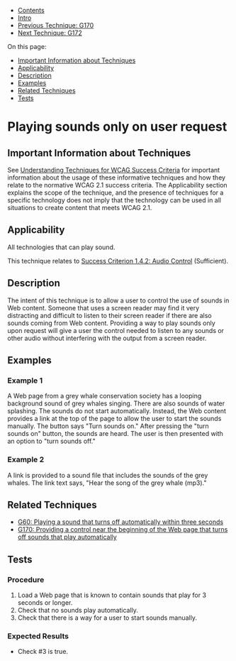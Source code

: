 -   [Contents](https://www.w3.org/WAI/WCAG21/Techniques/#techniques "Table of Contents")
-   [Intro](https://www.w3.org/WAI/WCAG21/Techniques/#introduction "Introduction to Techniques")
-   [Previous Technique: G170](G170)
-   [Next Technique: G172](G172)

On this page:

-   [Important Information about Techniques](#important-information)
-   [Applicability](#applicability)
-   [Description](#description)
-   [Examples](#examples)
-   [Related Techniques](#related)
-   [Tests](#tests)

Playing sounds only on user request
===================================

Important Information about Techniques
--------------------------------------

See [Understanding Techniques for WCAG Success Criteria](https://www.w3.org/WAI/WCAG21/Understanding/understanding-techniques) for important information about the usage of these informative techniques and how they relate to the normative WCAG 2.1 success criteria. The Applicability section explains the scope of the technique, and the presence of techniques for a specific technology does not imply that the technology can be used in all situations to create content that meets WCAG 2.1.

Applicability
-------------

All technologies that can play sound.

This technique relates to [Success Criterion 1.4.2: Audio Control](https://www.w3.org/WAI/WCAG21/Understanding/audio-control) (Sufficient).

Description
-----------

The intent of this technique is to allow a user to control the use of sounds in Web content. Someone that uses a screen reader may find it very distracting and difficult to listen to their screen reader if there are also sounds coming from Web content. Providing a way to play sounds only upon request will give a user the control needed to listen to any sounds or other audio without interfering with the output from a screen reader.

Examples
--------

### Example 1

A Web page from a grey whale conservation society has a looping background sound of grey whales singing. There are also sounds of water splashing. The sounds do not start automatically. Instead, the Web content provides a link at the top of the page to allow the user to start the sounds manually. The button says "Turn sounds on." After pressing the "turn sounds on" button, the sounds are heard. The user is then presented with an option to "turn sounds off."

### Example 2

A link is provided to a sound file that includes the sounds of the grey whales. The link text says, "Hear the song of the grey whale (mp3)."

Related Techniques
------------------

-   [G60: Playing a sound that turns off automatically within three seconds](https://www.w3.org/WAI/WCAG21/Techniques/general/G60)
-   [G170: Providing a control near the beginning of the Web page that turns off sounds that play automatically](https://www.w3.org/WAI/WCAG21/Techniques/general/G170)

Tests
-----

### Procedure

1.  Load a Web page that is known to contain sounds that play for 3 seconds or longer.
2.  Check that no sounds play automatically.
3.  Check that there is a way for a user to start sounds manually.

### Expected Results

-   Check \#3 is true.
